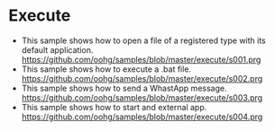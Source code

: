 # Execute

* This sample shows how to open a file of a registered type with its default application.  
https://github.com/oohg/samples/blob/master/execute/s001.prg
* This sample shows how to execute a .bat file.  
https://github.com/oohg/samples/blob/master/execute/s002.prg
* This sample shows how to send a WhastApp message.  
https://github.com/oohg/samples/blob/master/execute/s003.prg
* This sample shows how to start and external app.  
https://github.com/oohg/samples/blob/master/execute/s004.prg
